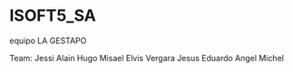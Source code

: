 # ISOFT5_SA
equipo LA GESTAPO

Team:
Jessi Alain
Hugo Misael
Elvis Vergara
Jesus Eduardo 
Angel Michel 
